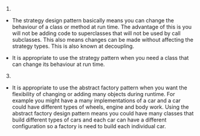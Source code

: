 1.
* The strategy design pattern basically means you can change the behaviour of a class
or method at run time. The advantage of this is you will not be adding code to superclasses
 that will not be used by call subclasses. This also means changes can be made without affecting
 the strategy types. This is also known at decoupling.
 
* It is appropriate to use the strategy pattern when you need a class that can change its behaviour
 at run time.
  
3.
* It is appropriate to use the abstract factory pattern when you want the flexibility of 
changing or adding many objects during runtime. For example you might have a many implementations
of a car and a car could have different types of wheels, engine and body work. Using the abstract
factory design pattern means you could have many classes that build different types of cars
and each car can have a different configuration so a factory is need to build each individual car.